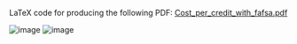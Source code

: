 LaTeX code for producing the following PDF:
[Cost_per_credit_with_fafsa.pdf](https://github.com/Dysrhythmic/cost-per-credit-with-fafsa/files/10407980/Cost_per_credit_with_fafsa.pdf)

![image](https://user-images.githubusercontent.com/83474789/212231956-376b7f0e-e048-4134-a316-b9606a372e62.png)
![image](https://user-images.githubusercontent.com/83474789/212231977-8add90ba-50fc-4e15-8c7e-31bbf43e6e28.png)

